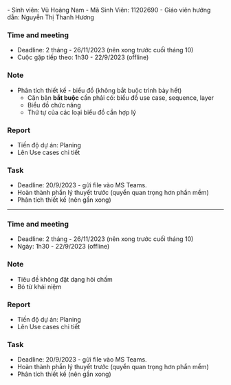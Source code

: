 - Sinh viên: Vũ Hoàng Nam
- Mã Sinh Viên: 11202690
- Giáo viên hướng dẫn: Nguyễn Thị Thanh Hương
### Time and meeting
- Deadline: 2 tháng - 26/11/2023 (nên xong trước cuối tháng 10)
- Cuộc gặp tiếp theo: 1h30 - 22/9/2023 (offline)
### Note
- Phân tích thiết kế - biểu đồ (không bắt buộc trình bày hết)
	- Căn bản **bắt buộc** cần phải có: biểu đồ use case, sequence, layer
	- Biểu đồ chức năng
	- Thứ tự của các loại biểu đồ cần hợp lý
### Report
- Tiến độ dự án: Planing
- Lên Use cases chi tiết
### Task
- Deadline: 20/9/2023 - gửi file vào MS Teams.
- Hoàn thành phần lý thuyết trước (quyển quan trọng hơn phần mềm)
- Phân tích thiết kế (nên gần xong)

---
### Time and meeting
- Deadline: 2 tháng - 26/11/2023 (nên xong trước cuối tháng 10)
- Ngày: 1h30 - 22/9/2023 (offline)
### Note
- Tiêu đề không đặt dạng hỏi chấm
- Bỏ từ khái niệm
### Report
- Tiến độ dự án: Planing
- Lên Use cases chi tiết
### Task
- Deadline: 20/9/2023 - gửi file vào MS Teams.
- Hoàn thành phần lý thuyết trước (quyển quan trọng hơn phần mềm)
- Phân tích thiết kế (nên gần xong)